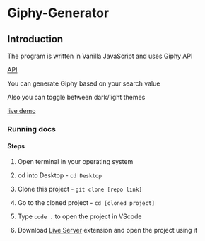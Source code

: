 # Giphy-Generator

## Introduction

The program is written in Vanilla JavaScript and uses Giphy API

[API](https://developers.giphy.com/docs/sdk/)

You can generate Giphy based on your search value

Also you can toggle between dark/light themes

[live demo](https://akaki16.github.io/Giphy-Generator/)

### Running docs

#### Steps

1) Open terminal in your operating system

2) cd into Desktop - `cd Desktop`

3) Clone this project - `git clone [repo link]`

4) Go to the cloned project - `cd [cloned project]`

5) Type `code .` to open the project in VScode

6) Download [Live Server](https://marketplace.visualstudio.com/items?itemName=ritwickdey.LiveServer) extension and open the project using it 
